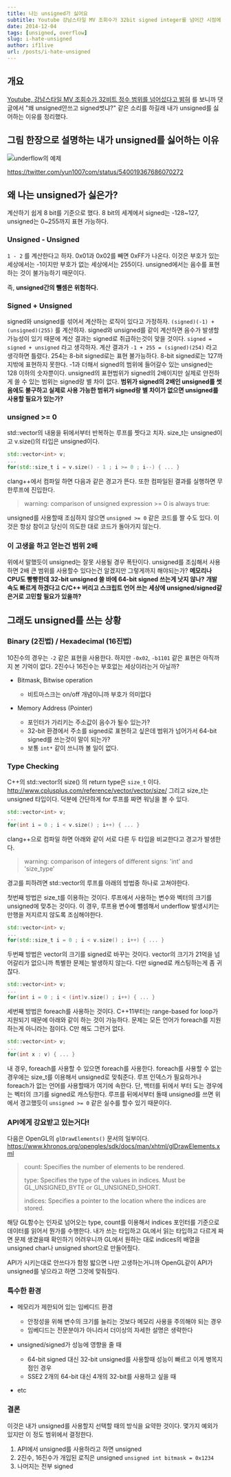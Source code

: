 ```yaml
---
title: 나는 unsigned가 싫어요
subtitle: Youtube 강남스타일 MV 조회수가 32bit signed integer를 넘어간 시점에 다시 보는 unsigned의 가치
date: 2014-12-04
tags: [unsigned, overflow]
slug: i-hate-unsigned
author: if1live
url: /posts/i-hate-unsigned
---
```


개요
----

[Youtube, 강남스타일 MV 조회수가 32비트 정수 범위를 넘어섰다고 밝혀](http://www.clien.net/cs2/bbs/board.php?bo_table=news&wr_id=1911757) 를 보니까 댓글에서 "왜 unsigned안쓰고 signed썻냐?" 같은 소리를 하길래 내가 unsigned를 싫어하는 이유를 정리했다.

그림 한장으로 설명하는 내가 unsigned를 싫어하는 이유
----------------------------------------------------

![underflow의 예제]({attach}i-hate-unsigned/temperature-underflow.jpg)

<https://twitter.com/yun1007com/status/540019367686070272>

왜 나는 unsigned가 싫은가?
--------------------------

계산하기 쉽게 8 bit를 기준으로 했다. 8 bit의 세계에서 signed는 -128~127, unsigned는 0~255까지 표현 가능하다.

### Unsigned - Unsigned

`1 - 2` 를 계산한다고 하자. 0x01과 0x02를 빼면 0xFF가 나온다. 이것은 부호가 있는 세상에서는 -1이지만 부호가 없는 세상에서는 255이다. unsigned에서는 음수를 표현하는 것이 불가능하기 때문이다.

즉, **unsigned간의 뺄셈은 위험하다.**

### Signed + Unsigned

signed와 unsigned를 섞어서 계산하는 로직이 있다고 가정하자. `(signed)(-1) + (unsigned)(255)` 를 계산하자. signed와 unsigned를 같이 계산하면 음수가 발생할 가능성이 있기 때문에 계산 결과는 signed로 취급하는것이 맞을 것이다. `signed = signed + unsigned` 라고 생각하자. 계산 결과가 `-1 + 255 = (signed)(254)` 라고 생각하면 틀렸다. 254는 8-bit signed로는 표현 불가능하다. 8-bit signed로는 127까지밖에 표현하지 못한다. -1과 더해서 signed의 범위에 들어갈수 있는 unsigned는 128 이하의 숫자뿐이다. unsigned의 표현범위가 signed의 2배이지만 실제로 안전하게 쓸 수 있는 범위는 signed랑 별 차이 없다. **범위가 signed의 2배인 unsigned를 썻음에도 불구하고 실제로 사용 가능한 범위가 signed랑 별 차이가 없으면 unsigned를 사용할 필요가 있는가?**

### unsigned >= 0

std::vector의 내용을 뒤에서부터 반복하는 루프를 짯다고 치자. size_t는 unsigned이고 v.size()의 타입은 unsigned이다.

```cpp
std::vector<int> v;
...
for(std::size_t i = v.size() - 1 ; i >= 0 ; i--) { ... }
```

clang++에서 컴파일 하면 다음과 같은 경고가 뜬다. 또한 컴파일된 결과를 실행하면 무한루프에 진입한다.

> warning: comparison of unsigned expression >= 0 is always true:

unsigned를 사용할때 조심하지 않으면 `unsigned >= 0` 같은 코드를 짤 수도 있다. 이것은 항상 참이고 당신이 의도한 대로 코드가 돌아가지 않는다.

### 이 고생을 하고 얻는건 범위 2배

위에서 말했듯이 unsigned는 잘못 사용될 경우 폭탄이다. unsigned를 조심해서 사용하면 2배 큰 범위를 사용할수 있다는건 알겠지만 그렇게까지 해야되는가? **메모리나 CPU도 빵빵한데 32-bit unsigned 쓸 바에 64-bit signed 쓰는게 낫지 않나?** **개발 속도 빠르게 하겠다고 C/C++ 버리고 스크립트 언어 쓰는 세상에 unsigned/signed같은거로 고민할 필요가 있을까?**

그래도 unsigned를 쓰는 상황
---------------------------

### Binary (2진법) / Hexadecimal (16진법)

10진수의 경우는 `-2` 같은 표현을 사용한다. 하지만 `-0x02`, `-b1101` 같은 표현은 아직까지 본 기억이 없다. 2진수나 16진수는 부호없는 세상이라는거 아닐까?

-   Bitmask, Bitwise operation
    -   비트마스크는 on/off 개념이니까 부호가 의미없다

-   Memory Address (Pointer)
    -   포인터가 가리키는 주소값이 음수가 될수 있는가?
    -   32-bit 환경에서 주소를 signed로 표현하고 싶은데 범위가 넘어가서 64-bit signed를 쓰는것이 말이 되는가?
    -   보통 `int*` 같이 쓰니까 볼 일이 없다.

### Type Checking

C++의 std::vector의 size() 의 return type은 `size_t` 이다. <http://www.cplusplus.com/reference/vector/vector/size/> 그리고 size_t는 unsigned 타입이다. 덕분에 간단하게 for 루프를 짜면 워닝을 볼 수 있다.

```cpp
std::vector<int> v;
...
for(int i = 0 ; i < v.size() ; i++) { ... }
```

clang++으로 컴파일 하면 아래와 같이 서로 다른 두 타입을 비교한다고 경고가 발생한다.

> warning: comparison of integers of different signs: 'int' and 'size_type'

경고를 피하려면 std::vector의 루프를 아래의 방법중 하나로 고쳐야한다.

첫번째 방법은 size_t를 이용하는 것이다. 루프에서 사용하는 변수와 벡터의 크기를 unsigned에 맞추는 것이다. 이 경우, 루프용 변수에 뺄셈해서 underflow 발생시키는 만행을 저지르지 않도록 조심해야한다.

```cpp
std::vector<int> v;
...
for(std::size_t i = 0 ; i < v.size() ; i++) { ... }
```

두번째 방법은 vector의 크기를 signed로 바꾸는 것이다. vector의 크기가 21억을 넘어갈리가 없으니까 특별한 문제는 발생하지 않는다. 다만 signed로 캐스팅하는게 좀 귀찮다.

```cpp
std::vector<int> v;
...
for(int i = 0 ; i < (int)v.size() ; i++) { ... }
```

세번째 방법은 foreach를 사용하는 것이다. C++11부터는 range-based for loop가 지원되기 때문에 아래와 같이 하는 것이 가능하다. 문제는 모든 언어가 foreach를 지원하는게 아니라는 점이다. C만 해도 그런거 없다.

```cpp
std::vector<int> v;
...
for(int x : v) { ... }
```

내 경우, foreach를 사용할 수 있으면 foreach를 사용한다. foreach를 사용할 수 없는 경우에는 size_t를 이용해서 unsigned로 맞춰준다. 루프 인덱스가 필요하거나 foreach가 없는 언어를 사용할때가 여기에 속한다. 단, 백터를 뒤에서 부터 도는 경우에는 벡터의 크기를 signed로 캐스팅한다. 루프를 뒤에서부터 돌때 unsigned를 쓰면 위에서 경고했듯이 `unsigned >= 0` 같은 실수를 할수 있기 때문이다.

### API에게 강요받고 있는거다!

다음은 OpenGL의 `glDrawElements()` 문서의 일부이다. <https://www.khronos.org/opengles/sdk/docs/man/xhtml/glDrawElements.xml>

> count: Specifies the number of elements to be rendered.
>
> type: Specifies the type of the values in indices. Must be GL_UNSIGNED_BYTE or GL_UNSIGNED_SHORT.
>
> indices: Specifies a pointer to the location where the indices are stored.

해당 GL함수는 인자로 넘어오는 type, count를 이용해서 indices 포인터를 기준으로 데이터를 읽어서 뭔가를 수행한다. 내가 쓰는 타입하고 GL에서 읽는 타입하고 다르게 짜면 문제 생겼을때 확인하기 어려우니까 GL에서 원하는 대로 indices의 배열을 unsigned char나 unsigned short으로 만들어줬다.

API가 시키는대로 안쓰다가 함정 밟으면 나만 고생하는거니까 OpenGL같이 API가 unsigned를 넣으라고 하면 그것에 맞춰줬다.

### 특수한 환경

-   메모리가 제한되어 있는 임베디드 환경
    -   안정성을 위해 변수의 크기를 늘리는 것보다 메모리 사용을 주의해야 되는 경우
    -   임베디드는 전문분야가 아니라서 더이상의 자세한 설명은 생략한다

-   unsigned/signed가 성능에 영향을 줄 때
    -   64-bit signed 대신 32-bit unsigned를 사용할때 성능이 빠르고 이게 병목지점인 경우
    -   SSE2 2개의 64-bit 대신 4개의 32-bit를 사용하고 싶을 때

-   etc

### 결론

이것은 내가 unsigned를 사용할지 선택할 때의 방식을 요약한 것이다. 몇가지 예외가 있지만 이 정도 범위에서 결정한다.

1.  API에서 unsigned를 사용하라고 하면 unsigned
2.  2진수, 16진수가 개입된 로직은 unsigned `unsigned int bitmask = 0x1234`
3.  나머지는 전부 signed
